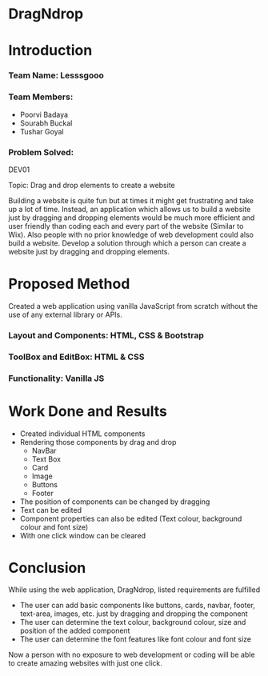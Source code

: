 # DragNdrop

# Introduction

### Team Name: Lesssgooo

### Team Members:

- Poorvi Badaya
- Sourabh Buckal
- Tushar Goyal

### **Problem Solved:**

DEV01

Topic: Drag and drop elements to create a website

Building a website is quite fun but at times it might get
frustrating and take up a lot of time. Instead, an application
which allows us to build a website just by dragging and
dropping elements would be much more efficient and user
friendly than coding each and every part of the website
(Similar to Wix). Also people with no prior knowledge of web
development could also build a website.
Develop a solution through which a person can create a
website just by dragging and dropping elements.

# Proposed Method

Created a web application using vanilla JavaScript from scratch without the use of any external library or APIs.

### Layout and Components: HTML, CSS & Bootstrap

### ToolBox and EditBox: HTML & CSS

### Functionality: Vanilla JS

# Work Done and Results

- Created individual HTML components
- Rendering those components by drag and drop
    - NavBar
    - Text Box
    - Card
    - Image
    - Buttons
    - Footer
- The position of components can be changed by dragging
- Text can be edited
- Component properties can also be edited (Text colour, background colour and font size)
- With one click window can be cleared

 

# Conclusion

While using the web application, DragNdrop, listed requirements are fulfilled 

- The user can add basic components like buttons, cards, navbar, footer, text-area, images, etc. just by dragging and dropping the component
- The user can determine the text colour, background colour, size and position of the added component
- The user can determine the font features like font colour and font size

Now a person with no exposure to web development or coding will be able to create amazing websites with just one click.
